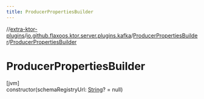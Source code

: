 ```yaml
---
title: ProducerPropertiesBuilder
---
```


//[extra-ktor-plugins](../../../index.md)/[io.github.flaxoos.ktor.server.plugins.kafka](../index.md)/[ProducerPropertiesBuilder](index.md)/[ProducerPropertiesBuilder](-producer-properties-builder.md)

# ProducerPropertiesBuilder

[jvm]\
constructor(schemaRegistryUrl: [String](https://kotlinlang.org/api/latest/jvm/stdlib/kotlin/-string/index.md)? = null)




